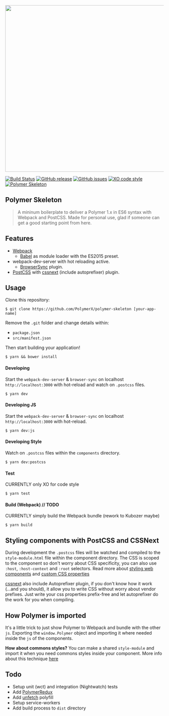 <img src="http://i.imgur.com/OqurdD1.jpg" width="530">

[![Build Status](https://travis-ci.org/PolymerX/polymer-skeleton.svg?style=flat-square&branch=master)](https://travis-ci.org/PolymerX/polymer-skeleton)
[![GitHub release](https://img.shields.io/github/release/PolymerX/polymer-skeleton.svg?style=flat-square)](https://github.com/PolymerX/polymer-skeleton)
[![GitHub issues](https://img.shields.io/github/issues/PolymerX/polymer-skeleton.svg?style=flat-square)](https://github.com/PolymerX/polymer-skeleton/issues)
[![XO code style](https://img.shields.io/badge/code_style-XO-5ed9c7.svg?style=flat-square)](https://github.com/sindresorhus/xo)
[![Polymer Skeleton](https://img.shields.io/badge/polymerX-SKELETON-435877.svg?style=flat-square)](https://github.com/PolymerX/polymer-skeleton)


## Polymer Skeleton
> A mininum boilerplate to deliver a Polymer 1.x in ES6 syntax with Webpack and PostCSS.
> Made for personal use, glad if someone can get a good starting point from here.

## Features

- [Webpack](https://webpack.js.org/)
  - [Babel](https://babeljs.io/) as module loader with the ES2015 preset.
- webpack-dev-server with hot reloading active.
  - [BrowserSync](https://www.npmjs.com/package/browser-sync-webpack-plugin) plugin.
- [PostCSS](http://postcss.org/) with [cssnext](http://cssnext.io/) (include autoprefixer) plugin.

## Usage

Clone this repository:

	$ git clone https://github.com/PolymerX/polymer-skeleton [your-app-name]

Remove the `.git` folder and change details within:

- `package.json`
- `src/manifest.json`

Then start building your application!

	$ yarn && bower install

#### Developing

Start the `webpack-dev-server` & `browser-sync` on localhost `http://localhost:3000` with hot-reload and watch on `.postcss` files.

	$ yarn dev

#### Developing JS

Start the `webpack-dev-server` & `browser-sync` on localhost `http://localhost:3000` with hot-reload.

	$ yarn dev:js

#### Developing Style

Watch on `.postcss` files within the `components` directory.

	$ yarn dev:postcss

#### Test

CURRENTLY only XO for code style

	$ yarn test

#### Build (Webpack) // TODO

CURRENTLY simply build the Webpack bundle (rework to Kubozer maybe)

	$ yarn build

## Styling components with PostCSS and CSSNext

During development the `.postcss` files will be watched and compiled to the `style-module.html` file within the component directory. The CSS is scoped to the component so don't worry about CSS specificity, you can also use `:host`, `:host-context` and `:root` selectors. Read more about [styling web components](https://www.polymer-project.org/2.0/docs/devguide/style-shadow-dom) and [custom CSS properties](https://www.polymer-project.org/2.0/docs/devguide/custom-css-properties)

[cssnext](http://cssnext.io/) also include Autoprefixer plugin, if you don't know how it work (...and you should), it allow you to write CSS without worry about vendor prefixes. Just write your css properties prefix-free and let autoprefixer do the work for you when compiling.


## How Polymer is imported

It's a little trick to just show Polymer to Webpack and bundle with the other `js`.
Exporting the `window.Polymer` object and importing it where needed inside the `js` of the components.

**How about commons styles?**
You can make a shared `style-module` and import it when you need commons styles inside your component. More info about this technique [here](https://www.polymer-project.org/1.0/docs/devguide/styling#style-modules)

## Todo

- Setup unit (wct) and integration (Nightwatch) tests
- Add [PolymerRedux]()
- Add [unfetch]() polyfill
- Setup service-workers
- Add build process to `dist` directory
